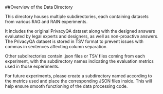 ##Overview of the Data Directory

This directory houses multiple subdirectories, each containing datasets from 
various RAG and RAIN experiments.

It includes the original PrivacyQA dataset along with the designed answers 
evaluated by legal experts and designers, as well as non-proactive answers. 
The PrivacyQA dataset is stored in TSV format to prevent issues with commas 
in sentences affecting column separation.

Other subdirectories contain .json files or TSV files coming from each experiment, 
with the subdirectory names indicating the evaluation metrics used in 
those experiments.

For future experiments, please create a subdirectory named according 
to the metrics used and place the corresponding JSON files inside. 
This will help ensure smooth functioning of the data processing code.

